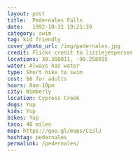 ```yaml
---
layout: post
title:  Pedernales Falls
date:   1992-10-31 19:21:39
category: swim
tag: kid friendly
cover_photo_url: /img/pedernales.jpg
credit: Flickr credit to lizziejespersen    
locations: 30.308011, -98.258015   
water: Always has water
type: Short hike to swim 
cost: $6 for adults
hours: 8am-10pm 
city: Wimberly
location: Cypress Creek
dogs: Yup
kids: Yup
bikes: Yup
taco: 40 miles
map: https://goo.gl/maps/CzJlJ 
hashtag: pedernales
permalink: /pedernales/
---
```



